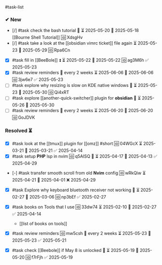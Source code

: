 #task-list

### ✔ New

- [/] #task check the bash tutorial 🔼 ⏳ 2025-05-20 📅 2025-05-18 [[Bourne Shell Tutorial]] 🆔 XdsgHv
- [/] #task take a look at the [[obsidian vimrc ticket]] file again ⏳ 2025-05-23 📅 2025-05-29 🆔 Rpa6Cn
- [x] #task fill in [[BeeBole]] ⏫ ⏳ 2025-05-22 📅 2025-05-22 🆔 ag3M6h ✅ 2025-05-23
- [x] #task review reminders  🔁 every 2 weeks ⏳ 2025-06-06 📅 2025-06-06 🆔 3jw6e7 ✅ 2025-05-23
- [ ] #task explore why resizing is slow on KDE native windows 🔼 ⏳ 2025-05-23 📅 2025-05-30 🆔 Qi4xRT
- [ ] #task explore [[another-quick-switcher]] plugin for **obsidian** 🔼 ⏳ 2025-05-26 📅 2025-05-30
- [ ] #task review reminders  🔁 every 2 weeks ⏳ 2025-06-20 📅 2025-06-20 🆔 GoJDVK

### Resolved ⏳

- [x] #task look at the [[tmux]] plugin for [[omz]] #short 🆔 04WGcX ⏳ 2025-03-21 📅 2025-03-21 ✅ 2025-04-14
- [x] #task setup **PHP** lsp in nvim 🆔 q5AISQ 🔼 ⏳ 2025-04-17 📅 2025-04-13 ✅ 2025-04-29
- [-] #task transfer smooth scroll from old **Nvim** config 🆔 wRkQiw ⏳ 2025-04-21 📅 2025-04-01 ❌ 2025-04-29
- [x] #task Explore why keyboard bluetooth receiver not working 🔼 ⏳ 2025-02-27 📅 2025-03-06 🆔 np3bEf ✅ 2025-02-27
- [x] #task books on Tools that I use 🆔 33dw74 ⏳ 2025-02-10 📅 2025-02-27 ✅ 2025-04-14
	- [[list of books on tools]]

- [x] #task review reminders 🆔 mw5csh 🔁 every 2 weeks ⏳ 2025-05-23 📅 2025-05-23 ✅ 2025-05-21
- [x] #task check [[Beebole]] if May 8 is unlocked 🔼 ⏳ 2025-05-19 📅 2025-05-20 🆔 f7rFjh ✅ 2025-05-19
